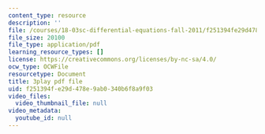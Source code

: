 ```yaml
---
content_type: resource
description: ''
file: /courses/18-03sc-differential-equations-fall-2011/f251394fe29d478e9ab0340b6f8a9f03_5av3kiejazQ.pdf
file_size: 20100
file_type: application/pdf
learning_resource_types: []
license: https://creativecommons.org/licenses/by-nc-sa/4.0/
ocw_type: OCWFile
resourcetype: Document
title: 3play pdf file
uid: f251394f-e29d-478e-9ab0-340b6f8a9f03
video_files:
  video_thumbnail_file: null
video_metadata:
  youtube_id: null
---
```

